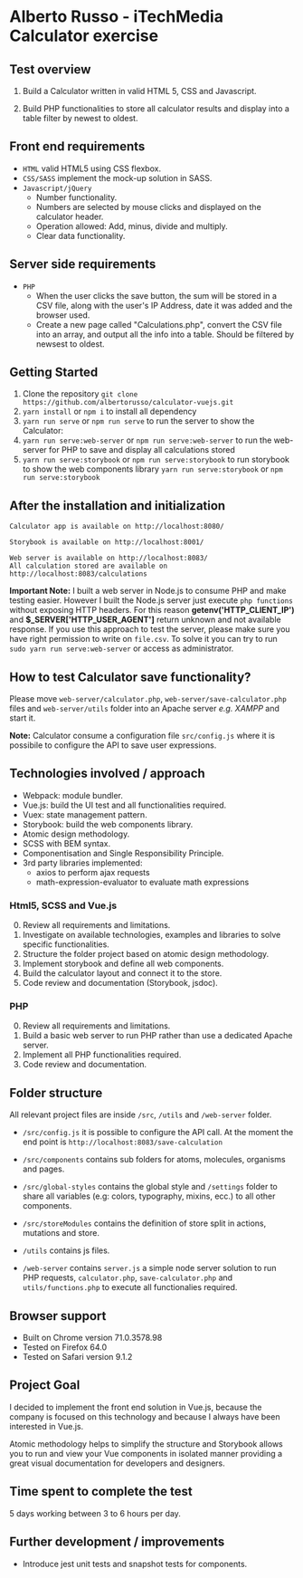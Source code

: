 # Alberto Russo - iTechMedia Calculator exercise

## Test overview

1. Build a Calculator written in valid HTML 5, CSS and Javascript.

2. Build PHP functionalities to store all calculator results and display into a table filter by newest to oldest.

## Front end requirements
* `HTML` valid HTML5 using CSS flexbox.
* `CSS/SASS` implement the mock-up solution in SASS.
* `Javascript/jQuery`
  * Number functionality.
  * Numbers are selected by mouse clicks and displayed on the calculator header.
  * Operation allowed: Add, minus, divide and multiply.
  * Clear data functionality.

## Server side requirements
* `PHP`
  * When the user clicks the save button, the sum will be stored in a
CSV file, along with the user&#39;s IP Address, date it was added and the browser used.
  * Create a new page called &quot;Calculations.php&quot;, convert the CSV file into an array, and output all the info into a table. Should be filtered by newsest to oldest.

## Getting Started
1. Clone the repository ```git clone https://github.com/albertorusso/calculator-vuejs.git```
2. ```yarn install``` or ```npm i``` to install all dependency
3. ```yarn run serve``` or ```npm run serve``` to run the server to show the Calculator:
4. ```yarn run serve:web-server``` or ```npm run serve:web-server``` to run the web-server for PHP to save and display all calculations stored
5. ```yarn run serve:storybook``` or ```npm run serve:storybook``` to run storybook to show the web components library ```yarn run serve:storybook``` or ```npm run serve:storybook```

## After the installation and initialization
```
Calculator app is available on http://localhost:8080/
```
```
Storybook is available on http://localhost:8001/
```
```
Web server is available on http://localhost:8083/
All calculation stored are available on http://localhost:8083/calculations
```

**Important Note:** I built a web server in Node.js to consume PHP and make testing easier. However I built the Node.js server just execute `php functions` without exposing HTTP headers. For this reason **getenv('HTTP_CLIENT_IP')** and **$_SERVER['HTTP_USER_AGENT']** return unknown and not available response. If you use this approach to test the server, please make sure you have right permission to write on `file.csv`. To solve it you can try to run ```sudo yarn run serve:web-server``` or access as administrator.

## How to test Calculator save functionality?
Please move `web-server/calculator.php`, `web-server/save-calculator.php` files and `web-server/utils` folder into an Apache server *e.g. XAMPP*  and start it.

**Note:** Calculator consume a configuration file `src/config.js` where it is possibile to configure the API to save user expressions.

## Technologies involved / approach
* Webpack: module bundler.
* Vue.js: build the UI test and all functionalities required.
* Vuex: state management pattern.
* Storybook: build the web components library.
* Atomic design methodology.
* SCSS with BEM syntax.
* Componentisation and Single Responsibility Principle.
* 3rd party libraries implemented:
  * axios to perform ajax requests
  * math-expression-evaluator to evaluate math expressions

### Html5, SCSS and Vue.js
0. Review all requirements and limitations.
1. Investigate on available technologies, examples and libraries to solve specific functionalities.
2. Structure the folder project based on atomic design methodology.
2. Implement storybook and define all web components.
3. Build the calculator layout and connect it to the store.
4. Code review and documentation (Storybook, jsdoc).

### PHP
0. Review all requirements and limitations.
1. Build a basic web server to run PHP rather than use a dedicated Apache server.
2. Implement all PHP functionalities required.
3. Code review and documentation.

## Folder structure

All relevant project files are inside ```/src```, ```/utils``` and ```/web-server``` folder.

- ```/src/config.js``` it is possible to configure the API call. At the moment the end point is `http://localhost:8083/save-calculation`

- ```/src/components``` contains sub folders for atoms, molecules, organisms and pages.

- ```/src/global-styles``` contains the global style and ```/settings``` folder to share all variables (e.g: colors, typography, mixins, ecc.) to all other components.

- ```/src/storeModules``` contains the definition of store split in actions, mutations and store.

- ```/utils``` contains js files.

- ```/web-server``` contains ```server.js``` a simple node server solution to run PHP requests, ```calculator.php```, ```save-calculator.php``` and  ```utils/functions.php``` to execute all functionalies required.

## Browser support
- Built on Chrome version 71.0.3578.98
- Tested on Firefox 64.0
- Tested on Safari version 9.1.2

## Project Goal
I decided to implement the front end solution in Vue.js, because the company is focused on this technology and because I always have been interested in Vue.js.

Atomic methodology helps to simplify the structure and Storybook allows you to run and view your Vue components in isolated manner providing a great visual documentation for developers and designers.

## Time spent to complete the test
5 days working between 3 to 6 hours per day.

## Further development / improvements
* Introduce jest unit tests and snapshot tests for components.
